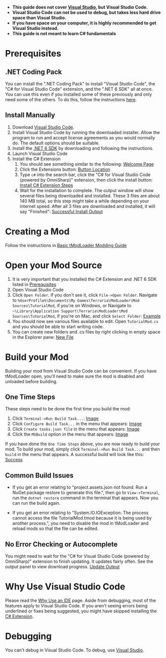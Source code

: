 - **This guide does not cover [Visual Studio](https://github.com/tModLoader/tModLoader/wiki/Developing-with-Visual-Studio), but Visual Studio Code.**
- **Visual Studio Code can not be used to debug, but takes less hard drive space than Visual Studio.**
- **If you have space on your computer, it is highly recommended to get Visual Studio instead.**
- **This guide is not meant to learn C# fundamentals**

# Prerequisites

## .NET Coding Pack
You can install the ".NET Coding Pack" to install "Visual Studio Code", the "C# for Visual Studio Code" extension, and the ".NET 6 SDK" all at once. You can use this even if you installed some of these previously and only need some of the others. To do this, follow the instructions [here](https://code.visualstudio.com/docs/languages/dotnet#_net-coding-pack).
## Install Manually
1. Download [Visual Studio Code](https://code.visualstudio.com/). 
1. Install Visual Studio Code by running the downloaded installer. Allow the program to run and accept license agreements as you would normally do. The default options should be suitable.
1. Install the [.NET 6 SDK](https://aka.ms/vscDocs/dotnet/download) by downloading and following the instructions.
1. Launch Visual Studio Code
1. Install the C# Extension
    1. You should see something similar to the following: [Welcome Page](https://i.imgur.com/YwNh3x6.png)
    1. Click the Extensions button: [Button Location](https://i.imgur.com/fqMhVKd.png)
    1. Type `c#` into the search bar, click the "C# for Visual Studio Code (powered by OmniSharp)" extension, then click the install button: [Install C# Extension Steps](https://i.imgur.com/tysRolo.png)
    1. Wait for the installation to complete. The output window will show several files being downloaded and installed. These 3 files are about 140 MB total, so this step might take a while depending on your internet speed. After all 3 files are downloaded and installed, it will say "Finished": [Successful Install Output](https://i.imgur.com/qcDMLVe.png) 

# Creating a Mod
Follow the instructions in [Basic tModLoader Modding Guide](Basic-tModLoader-Modding-Guide)

# Open your Mod Source
1. It is very important that you installed the C# Extension and .NET 6 SDK listed in [Prerequisites](#prerequisites)
1. Open Visual Studio Code
1. Click `Open Folder`. If you don't see it, click `File->Open Folder`. Navigate to `%UserProfile%\Documents\My Games\Terraria\ModLoader\Mod Sources\TutorialMod`, if you're on Windows, or Navigate to `~\Library\Application Support\Terraria\ModLoader\Mod Sources\TutorialMod`, if you're on Mac, and click `Select Folder`: [Example](https://i.imgur.com/lCaN4aP.png)
1. You should now see various files available to edit. Open `TutorialMod.cs` and you should be able to start writing code.
1. You can create new folders and .cs files by right clicking in empty space in the Explorer pane: [New File](https://i.imgur.com/B6fh4JD.png)

# Build your Mod
Building your mod from Visual Studio Code can be convenient. If you have tModLoader open, you'll need to make sure the mod is disabled and unloaded before building.

## One Time Steps
These steps need to be done the first time you build the mod:
1. Click `Terminal->Run Build Task...`: [Image](https://i.imgur.com/J2AMh2x.png)
1. Click `Configure Build Task...` in the menu that appears: [Image](https://i.imgur.com/hsWTsUJ.png)
1. Click `Create tasks.json file` in the menu that appears: [Image](https://i.imgur.com/JHqC4PE.png)
1. Click the `MSBuild` option in the menu that appears: [Image](https://i.imgur.com/qg4chlH.png)

If you have done the `One Time Steps` above, you are now ready to build your mod. To build your mod, simply click `Terminal->Run Build Task...` and then `build` in the menu that appears. A successful build will look like this: [Success](https://i.imgur.com/FjolklJ.png)

## Common Build Issues
* If you get an error relating to "project.assets.json not found. Run a NuGet package restore to generate this file.", then go to `View->Terminal`, run the `dotnet restore` command in the terminal that appears. Now you can run the build again.  

* If you get an error relating to "System.IO.IOException: The process cannot access the file TutorialMod.tmod because it is being used by another process.", you need to disable the mod in tModLoader and reload mods so that the file can be edited.

## No Error Checking or Autocomplete
You might need to wait for the "C# for Visual Studio Code (powered by OmniSharp)" extension to finish updating. It updates fairly often. See the output panel to view download progress. [Update Output](https://i.imgur.com/qcDMLVe.png) 

# Why Use Visual Studio Code
Please read the [Why Use an IDE](Why-Use-an-IDE) page. Aside from debugging, most of the features apply to Visual Studio Code. If you aren't seeing errors being underlined or fixes being suggested, you might have skipped installing the [C# Extension](#prerequisites).

# Debugging
You can't debug in Visual Studio Code. To debug, use [Visual Studio](Developing-with-Visual-Studio).
